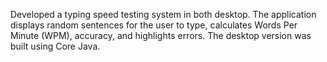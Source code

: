 Developed a typing speed testing system in both desktop. The application displays random sentences for the user to type, calculates Words Per Minute (WPM), accuracy, and highlights errors. The desktop version was built using Core Java.
